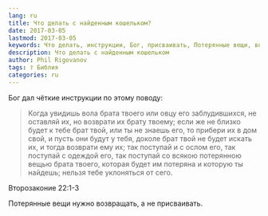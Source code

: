 ```yaml
---
lang: ru
title: Что делать с найденным кошельком?
date: 2017-03-05
lastmod: 2017-03-05
keywords: Что делать, инструкции, Бог, присваивать, Потерянные вещи, возвращать, найдешь
description: Что делать с найденным кошельком
author: Phil Rigovanov
tags: ☦ Библия
categories: ru
---
```


Бог дал чёткие инструкции по этому поводу:

> Когда увидишь вола брата твоего или овцу его заблудившихся, не оставляй их, но возврати их брату твоему;
если же не близко будет к тебе брат твой, или ты не знаешь его, то прибери их в дом свой, и пусть они будут у тебя, доколе брат твой не будет искать их, и тогда возврати ему их;
так поступай и с ослом его, так поступай с одеждой его, так поступай со всякою потерянною вещью брата твоего, которая будет им потеряна и которую ты найдешь; нельзя тебе уклоняться от сего.

Второзаконие 22:1-3

Потерянные вещи нужно возвращать, а не присваивать.
